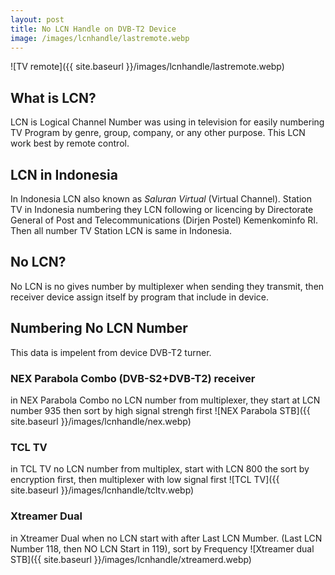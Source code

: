 ```yaml
---
layout: post
title: No LCN Handle on DVB-T2 Device
image: /images/lcnhandle/lastremote.webp
---
```


![TV remote]({{ site.baseurl }}/images/lcnhandle/lastremote.webp)

## What is LCN?
LCN is Logical Channel Number was using in television for easily numbering TV Program by genre, group, company, or any other purpose. This LCN work best by remote control.


## LCN in Indonesia
In Indonesia LCN also known as *Saluran Virtual* (Virtual Channel). Station TV in Indonesia numbering they LCN following or licencing by Directorate General of Post and Telecommunications (Dirjen Postel) Kemenkominfo RI. Then all number TV Station LCN is same in Indonesia.

## No LCN?
No LCN is no gives number by multiplexer when sending they transmit, then receiver device assign itself by program that include in device.


## Numbering No LCN Number
This data is impelent from device DVB-T2 turner.

### NEX Parabola Combo (DVB-S2+DVB-T2) receiver
in NEX Parabola Combo no LCN number from multiplexer, they start at LCN number 935 then sort by high signal strengh first
![NEX Parabola STB]({{ site.baseurl }}/images/lcnhandle/nex.webp)

### TCL TV
in TCL TV no LCN number from multiplex, start with LCN 800 the sort by encryption first, then multiplexer with low signal first
![TCL TV]({{ site.baseurl }}/images/lcnhandle/tcltv.webp)

### Xtreamer Dual
in Xtreamer Dual when no LCN start with after Last LCN Mumber. (Last LCN Number 118, then NO LCN Start in 119), sort by Frequency
![Xtreamer dual STB]({{ site.baseurl }}/images/lcnhandle/xtreamerd.webp)
